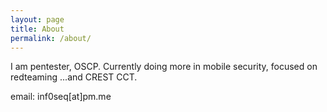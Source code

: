 ```yaml
---
layout: page
title: About
permalink: /about/
---
```


I am pentester, OSCP. Currently doing more in mobile security, focused on redteaming ...and CREST CCT.

email: inf0seq[at]pm.me
